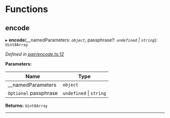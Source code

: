 

# Functions

<a id="encode"></a>

##  encode

▸ **encode**(__namedParameters: *`object`*, passphrase?: *`undefined` \| `string`*): `Uint8Array`

*Defined in [pair/encode.ts:12](https://github.com/polkadot-js/common/blob/38e1c5e/packages/keyring/src/pair/encode.ts#L12)*

**Parameters:**

| Name | Type |
| ------ | ------ |
| __namedParameters | `object` |
| `Optional` passphrase | `undefined` \| `string` |

**Returns:** `Uint8Array`

___

